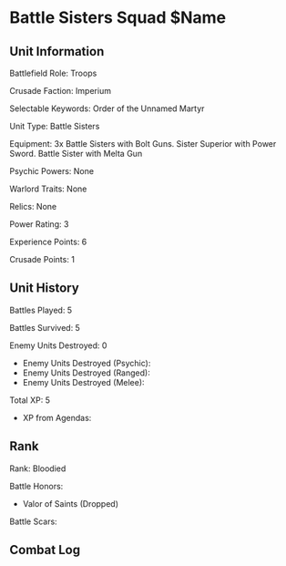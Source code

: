 Battle Sisters Squad $Name
====

Unit Information
----

Battlefield Role: Troops

Crusade Faction: Imperium

Selectable Keywords: Order of the Unnamed Martyr

Unit Type: Battle Sisters

Equipment: 3x Battle Sisters with Bolt Guns. Sister Superior with Power Sword. Battle Sister with Melta Gun

Psychic Powers: None

Warlord Traits: None

Relics: None

Power Rating: 3

Experience Points: 6

Crusade Points: 1


Unit History
---
Battles Played: 5

Battles Survived: 5

Enemy Units Destroyed: 0
* Enemy Units Destroyed (Psychic):
* Enemy Units Destroyed (Ranged):
* Enemy Units Destroyed (Melee):

Total XP: 5
* XP from Agendas:

Rank
----
Rank: Bloodied

Battle Honors:
* Valor of Saints (Dropped)

Battle Scars:


Combat Log
---
